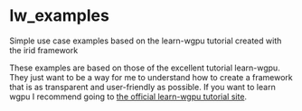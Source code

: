 # lw_examples
Simple use case examples based on the learn-wgpu tutorial created with the irid framework


These examples are based on those of the excellent tutorial learn-wgpu.
They just want to be a way for me to understand how to create a framework that is as transparent and user-friendly as possible.
If you want to learn wgpu I recommend going to [the official learn-wgpu tutorial site](https://sotrh.github.io/learn-wgpu/).
